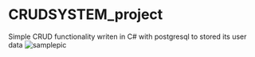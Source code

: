 # CRUDSYSTEM_project
Simple CRUD functionality writen in C# with postgresql to stored its user data
![samplepic](https://i.postimg.cc/3wRjRJBc/sample-pic.png)
